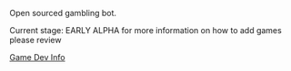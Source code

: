 Open sourced gambling bot. 

Current stage: EARLY ALPHA
for more information on how to add games please review 

[Game Dev Info]([https://www.google.com](https://github.com/JGreyScales/Gamblebot/blob/Production/Games/info.txt)https://github.com/JGreyScales/Gamblebot/blob/Production/Games/info.txt)
